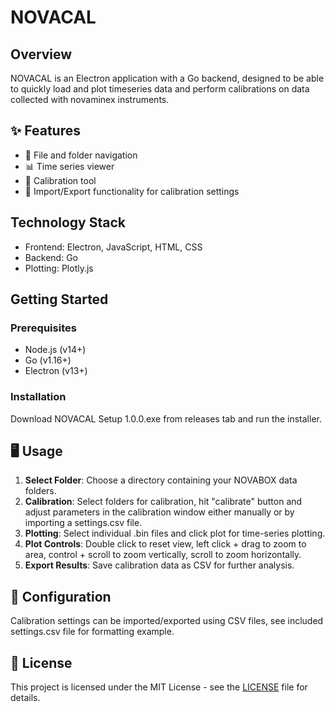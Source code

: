 # NOVACAL


##  Overview

NOVACAL is an Electron application with a Go backend, designed to be able to quickly load and plot timeseries data and perform calibrations on data collected with novaminex instruments. 

## ✨ Features

- 📂 File and folder navigation
- 📊 Time series viewer
- 🔧 Calibration tool
- 💾 Import/Export functionality for calibration settings

## Technology Stack

- Frontend: Electron, JavaScript, HTML, CSS
- Backend: Go
- Plotting: Plotly.js

## Getting Started

### Prerequisites

- Node.js (v14+)
- Go (v1.16+)
- Electron (v13+)

### Installation

Download NOVACAL Setup 1.0.0.exe from releases tab and run the installer. 

## 🖥️ Usage

1. **Select Folder**: Choose a directory containing your NOVABOX data folders.
2. **Calibration**: Select folders for calibration, hit "calibrate" button and adjust parameters in the calibration window either manually or by importing a settings.csv file.
3. **Plotting**: Select individual .bin files and click plot for time-series plotting.
4. **Plot Controls**: Double click to reset view, left click + drag to zoom to area, control + scroll to zoom vertically, scroll to zoom horizontally.
5. **Export Results**: Save calibration data as CSV for further analysis.

## 🔧 Configuration

Calibration settings can be imported/exported using CSV files, see included settings.csv file for formatting example. 


## 📄 License

This project is licensed under the MIT License - see the [LICENSE](LICENSE) file for details.
